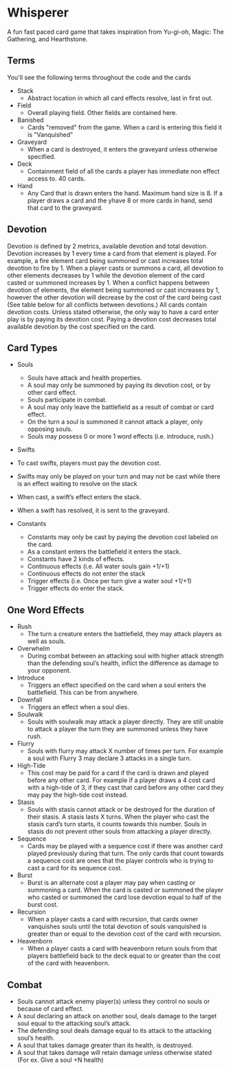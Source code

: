 # Whisperer
A fun fast paced card game that takes inspiration from Yu-gi-oh, Magic: The Gathering, and Hearthstone. 

## Terms
You'll see the following terms throughout the code and the cards
* Stack 
  * Abstract location in which all card effects resolve, last in first out.
* Field
  * Overall playing field. Other fields are contained here. 
* Banished
  * Cards "removed" from the game. When a card is entering this field it is "Vanquished"
* Graveyard
  * When a card is destroyed, it enters the graveyard unless otherwise specified.
* Deck
  * Containment field of all the cards a player has immediate non effect access to. 40 cards.
* Hand
  * Any Card that is drawn enters the hand. Maximum hand size is 8. If a player draws a card and the yhave 8 or more cards in hand, send that card to the graveyard.

## Devotion
Devotion is defined by 2 metrics, available devotion and total devotion. Devotion increases by 1 every time a card from that element is played. For example, a fire element card being summoned or cast increases total devotion to fire by 1. When a player casts or summons a card, all devotion to other elements decreases by 1 while the devotion element of the card casted or summoned increases by 1. When a conflict happens between devotion of elements, the element being summoned or cast increases by 1, however the other devotion will decrease by the cost of the card being cast (See table below for all conflicts between devotions.) All cards contain devotion costs. Unless stated otherwise, the only way to have a card enter play is by paying its devotion cost. Paying a devotion cost decreases total available devotion by the cost specified on the card.

## Card Types
* Souls
  * Souls have attack and health properties. 
  * A soul may only be summoned by paying its devotion cost, or by other card effect. 
  * Souls participate in combat. 
  * A soul may only leave the battlefield as a result of combat or card effect.
  * On the turn a soul is summoned it cannot attack a player, only opposing souls.
  * Souls may possess 0 or more 1 word effects (i.e. introduce, rush.) 

 * Swifts
  * To cast swifts, players must pay the devotion cost. 
  * Swifts may only be played on your turn and may not be cast while there is an effect waiting to resolve on the stack 
  * When cast, a swift’s effect enters the stack. 
  * When a swift has resolved, it is sent to the graveyard.

* Constants
  * Constants may only be cast by paying the devotion cost labeled on the card. 
  * As a constant enters the battlefield it enters the stack. 
  * Constants have 2 kinds of effects. 
   * Continuous effects (i.e. All water souls gain +1/+1)
   * Continuous effects do not enter the stack
   * Trigger effects (i.e. Once per turn give a water soul +1/+1)
   * Trigger effects do enter the stack.  

## One Word Effects
* Rush
  * The turn a creature enters the battlefield, they may attack players as well as souls.
* Overwhelm
  * During combat between an attacking soul with higher attack strength than the defending soul’s health, inflict the difference as damage to your opponent.
* Introduce
  * Triggers an effect specified on the card when a soul enters the battlefield. This can be from anywhere.
* Downfall
  * Triggers an effect when a soul dies.
* Soulwalk
  * Souls with soulwalk may attack a player directly. They are still unable to attack a player the turn they are summoned unless they have rush.
* Flurry
  * Souls with flurry may attack X number of times per turn. For example a soul with Flurry 3 may declare 3 attacks in a single turn.
* High-Tide
  * This cost may be paid for a card if the card is drawn and played before any other card. For example if a player draws a 4 cost card with a high-tide of 3, if they cast that card before any other card they may pay the high-tide cost instead.
* Stasis
  * Souls with stasis cannot attack or be destroyed for the duration of their stasis. A stasis lasts X turns. When the player who cast the stasis card’s turn starts, it counts towards this number. Souls in stasis do not prevent other souls from attacking a player directly. 
* Sequence
  * Cards may be played with a sequence cost if there was another card played previously during that turn. The only cards that count towards a sequence cost are ones that the player controls who is trying to cast a card for its sequence cost.
* Burst
  * Burst is an alternate cost a player may pay when casting or summoning a card. When the card is casted or summoned the player who casted or summoned the card lose devotion equal to half of the burst cost. 
* Recursion
  * When a player casts a card with recursion, that cards owner vanquishes souls until the total devotion of souls vanquished is greater than or equal to the devotion cost of the card with recursion.
* Heavenborn
  * When a player casts a card with heavenborn return souls from that players battlefield back to the deck equal to or greater than the cost of the card with heavenborn.

## Combat
*	Souls cannot attack enemy player(s) unless they control no souls or because of card effect.
*	A soul declaring an attack on another soul, deals damage to the target soul equal to the attacking soul’s attack.
*	The defending soul deals damage equal to its attack to the attacking soul’s health.
*	A soul that takes damage greater than its health, is destroyed.
*	A soul that takes damage will retain damage unless otherwise stated (For ex. Give a soul +N health)
